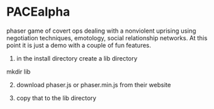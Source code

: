 # PACEalpha
phaser game of covert ops dealing with a nonviolent uprising using negotiation techniques, emotology,
social relationship networks.
At this point it is just a demo with a couple of fun features.

1) in the install directory create a lib directory

mkdir lib 

2) download 
phaser.js or phaser.min.js 
from their website 

3) copy that to the lib directory
